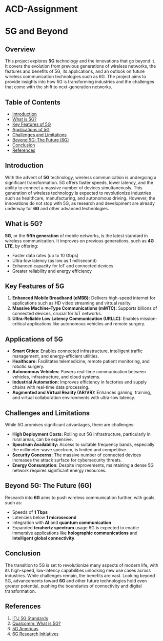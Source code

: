 # ACD-Assignment
# 5G and Beyond

## Overview
This project explores **5G** technology and the innovations that go beyond it. It covers the evolution from previous generations of wireless networks, the features and benefits of 5G, its applications, and an outlook on future wireless communication technologies such as 6G. The project aims to provide insights into how 5G is transforming industries and the challenges that come with the shift to next-generation networks.

## Table of Contents
- [Introduction](#introduction)
- [What is 5G?](#what-is-5g)
- [Key Features of 5G](#key-features-of-5g)
- [Applications of 5G](#applications-of-5g)
- [Challenges and Limitations](#challenges-and-limitations)
- [Beyond 5G: The Future (6G)](#beyond-5g-the-future-6g)
- [Conclusion](#conclusion)
- [References](#references)

## Introduction
With the advent of **5G** technology, wireless communication is undergoing a significant transformation. 5G offers faster speeds, lower latency, and the ability to connect a massive number of devices simultaneously. This generation of wireless technology is expected to revolutionize industries such as healthcare, manufacturing, and autonomous driving. However, the innovations do not stop with 5G, as research and development are already underway for **6G** and other advanced technologies.

## What is 5G?
**5G**, or the **fifth generation** of mobile networks, is the latest standard in wireless communication. It improves on previous generations, such as **4G LTE**, by offering:
- Faster data rates (up to 10 Gbps)
- Ultra-low latency (as low as 1 millisecond)
- Enhanced capacity for IoT and connected devices
- Greater reliability and energy efficiency

## Key Features of 5G
1. **Enhanced Mobile Broadband (eMBB):** Delivers high-speed internet for applications such as HD video streaming and virtual reality.
2. **Massive Machine-Type Communications (mMTC):** Supports billions of connected devices, crucial for IoT networks.
3. **Ultra-Reliable Low Latency Communication (URLLC):** Enables mission-critical applications like autonomous vehicles and remote surgery.

## Applications of 5G
- **Smart Cities:** Enables connected infrastructure, intelligent traffic management, and energy-efficient utilities.
- **Healthcare:** Facilitates telemedicine, remote patient monitoring, and robotic surgery.
- **Autonomous Vehicles:** Powers real-time communication between vehicles, infrastructure, and cloud systems.
- **Industrial Automation:** Improves efficiency in factories and supply chains with real-time data processing.
- **Augmented and Virtual Reality (AR/VR):** Enhances gaming, training, and virtual collaboration environments with ultra-low latency.

## Challenges and Limitations
While 5G promises significant advantages, there are challenges:
- **High Deployment Costs:** Rolling out 5G infrastructure, particularly in rural areas, can be expensive.
- **Spectrum Availability:** Access to suitable frequency bands, especially the millimeter-wave spectrum, is limited and competitive.
- **Security Concerns:** The massive number of connected devices increases the attack surface for cybersecurity threats.
- **Energy Consumption:** Despite improvements, maintaining a dense 5G network requires significant energy resources.

## Beyond 5G: The Future (6G)
Research into **6G** aims to push wireless communication further, with goals such as:
- Speeds of **1 Tbps**
- Latencies below **1 microsecond**
- Integration with **AI** and **quantum communication**
- Expanded **terahertz spectrum** usage
6G is expected to enable immersive applications like **holographic communications** and **intelligent global connectivity**.

## Conclusion
The transition to 5G is set to revolutionize many aspects of modern life, with its high-speed, low-latency capabilities unlocking new use cases across industries. While challenges remain, the benefits are vast. Looking beyond 5G, advancements toward **6G** and other future technologies hold even greater potential, pushing the boundaries of connectivity and digital transformation.

## References
1. [ITU 5G Standards](https://www.itu.int/en/ITU-T/5G)
2. [Qualcomm: What is 5G?](https://www.qualcomm.com/invention/5g/what-is-5g)
3. [5G Americas](https://www.5gamericas.org/)
4. [6G Research Initiatives](https://www.6gworld.com/)
